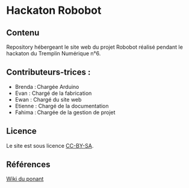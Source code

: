 # Hackaton Robobot
 
## Contenu 

Repository hébergeant le site web du projet Robobot réalisé pendant le hackaton du Tremplin Numérique n°6.

## Contributeurs-trices :

* Brenda : Chargée Arduino
* Evan : Chargé de la fabrication
* Ewan : Chargé du site web
* Etienne : Chargé de la documentation
* Fahima : Chargée de la gestion de projet

## Licence
Le site est sous licence [CC-BY-SA](https://creativecommons.org/licenses/by-sa/4.0/deed.fr).

## Références 
[Wiki du ponant](https://www.wiki.lesfabriquesduponant.net/index.php?title=Tutoriel_robotbot_arduino)


